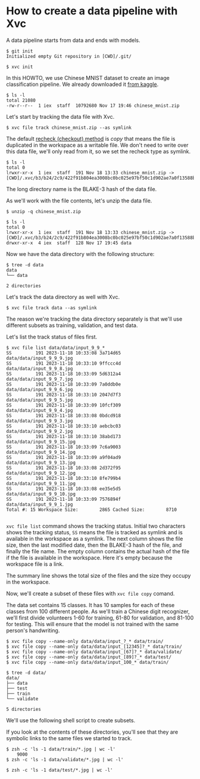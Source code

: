 # How to create a data pipeline with Xvc

A data pipeline starts from data and ends with models. 

```console
$ git init
Initialized empty Git repository in [CWD]/.git/

$ xvc init
```

In this HOWTO, we use Chinese MNIST dataset to create an image classification pipeline. We already downloaded it [from kaggle](https://www.kaggle.com/datasets/gpreda/chinese-mnist/data). 

```console
$ ls -l
total 21080
-rw-r--r--  1 iex  staff  10792680 Nov 17 19:46 chinese_mnist.zip

```
Let's start by tracking the data file with Xvc.

```console
$ xvc file track chinese_mnist.zip --as symlink

```

The default [recheck (checkout) method](/ref/xvc-file-recheck.md) is _copy_ that means the file is
duplicated in the workspace as a writable file. We don't need to write over this
data file, we'll only read from it, so we set the recheck type as symlink.

```console
$ ls -l
total 0
lrwxr-xr-x  1 iex  staff  191 Nov 18 13:33 chinese_mnist.zip -> [CWD]/.xvc/b3/b24/2c9/422f91b804ea3008bc0bc025e97bf50c1d902ae7a0f13588b84f59023d/0.zip

```

The long directory name is the BLAKE-3 hash of the data file.

As we'll work with the file contents, let's unzip the data file.

```console
$ unzip -q chinese_mnist.zip

$ ls -l
total 0
lrwxr-xr-x  1 iex  staff  191 Nov 18 13:33 chinese_mnist.zip -> [CWD]/.xvc/b3/b24/2c9/422f91b804ea3008bc0bc025e97bf50c1d902ae7a0f13588b84f59023d/0.zip
drwxr-xr-x  4 iex  staff  128 Nov 17 19:45 data

```

Now we have the data directory with the following structure:

```console
$ tree -d data
data
└── data

2 directories

```

Let's track the data directory as well with Xvc.

```console
$ xvc file track data --as symlink
```

The reason we're tracking the data directory separately is that we'll use different subsets as training, validation, and test data. 

Let's list the track status of files first. 

```console
$ xvc file list data/data/input_9_9_*
SS         191 2023-11-18 10:33:08 3a714d65          data/data/input_9_9_9.jpg
SS         191 2023-11-18 10:33:10 9ffccc4d          data/data/input_9_9_8.jpg
SS         191 2023-11-18 10:33:09 5d6312a4          data/data/input_9_9_7.jpg
SS         191 2023-11-18 10:33:09 7a0ddb0e          data/data/input_9_9_6.jpg
SS         191 2023-11-18 10:33:10 2047d7f3          data/data/input_9_9_5.jpg
SS         191 2023-11-18 10:33:09 10fcf309          data/data/input_9_9_4.jpg
SS         191 2023-11-18 10:33:08 0bdcd918          data/data/input_9_9_3.jpg
SS         191 2023-11-18 10:33:10 aebcbc03          data/data/input_9_9_2.jpg
SS         191 2023-11-18 10:33:10 38abd173          data/data/input_9_9_15.jpg
SS         191 2023-11-18 10:33:09 7c6a9003          data/data/input_9_9_14.jpg
SS         191 2023-11-18 10:33:09 a9f04ad9          data/data/input_9_9_13.jpg
SS         191 2023-11-18 10:33:08 2d372f95          data/data/input_9_9_12.jpg
SS         191 2023-11-18 10:33:10 8fe799b4          data/data/input_9_9_11.jpg
SS         191 2023-11-18 10:33:08 ee35e5d5          data/data/input_9_9_10.jpg
SS         191 2023-11-18 10:33:09 7576894f          data/data/input_9_9_1.jpg
Total #: 15 Workspace Size:        2865 Cached Size:        8710


```

`xvc file list` command shows the tracking status. Initial two characters shows
the tracking status, `SS` means the file is tracked as symlink and is available
in the workspace as a symlink. The next column shows the file size, then the
last modified date, then the BLAKE-3 hash of the file, and finally the file
name. The empty column contains the actual hash of the file if the file is
available in the workspace. Here it's empty because the workspace file is a
link. 

The summary line shows the total size of the files and the size they occupy in
the workspace.

Now, we'll create a subset of these files with `xvc file copy` comand. 

The data set contains 15 classes. It has 10 samples for each of these classes
from 100 different people. As we'll train a Chinese digit recognizer, we'll
first divide volunteers 1-60 for training, 61-80 for validation, and 81-100 for
testing. This will ensure that the model is not trained with the same person's
handwriting.


```console
$ xvc file copy --name-only data/data/input_?_* data/train/
$ xvc file copy --name-only data/data/input_[12345]?_* data/train/
$ xvc file copy --name-only data/data/input_[67]?_* data/validate/
$ xvc file copy --name-only data/data/input_[89]?_* data/test/
$ xvc file copy --name-only data/data/input_100_* data/train/

$ tree -d data/
data/
├── data
├── test
├── train
└── validate

5 directories

```

We'll use the following shell script to create subsets.


If you look at the contents of these directories, you'll see that they are
symbolic links to the same files we started to track. 


```console
$ zsh -c 'ls -1 data/train/*.jpg | wc -l'
    9000
$ zsh -c 'ls -1 data/validate/*.jpg | wc -l'

$ zsh -c 'ls -1 data/test/*.jpg | wc -l'
```
